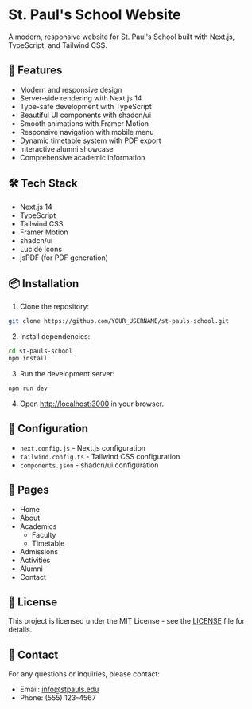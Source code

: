 # St. Paul's School Website

A modern, responsive website for St. Paul's School built with Next.js, TypeScript, and Tailwind CSS.

## 🚀 Features

- Modern and responsive design
- Server-side rendering with Next.js 14
- Type-safe development with TypeScript
- Beautiful UI components with shadcn/ui
- Smooth animations with Framer Motion
- Responsive navigation with mobile menu
- Dynamic timetable system with PDF export
- Interactive alumni showcase
- Comprehensive academic information

## 🛠️ Tech Stack

- Next.js 14
- TypeScript
- Tailwind CSS
- Framer Motion
- shadcn/ui
- Lucide Icons
- jsPDF (for PDF generation)

## 📦 Installation

1. Clone the repository:
```bash
git clone https://github.com/YOUR_USERNAME/st-pauls-school.git
```

2. Install dependencies:
```bash
cd st-pauls-school
npm install
```

3. Run the development server:
```bash
npm run dev
```

4. Open [http://localhost:3000](http://localhost:3000) in your browser.

## 🔧 Configuration

- `next.config.js` - Next.js configuration
- `tailwind.config.ts` - Tailwind CSS configuration
- `components.json` - shadcn/ui configuration

## 📱 Pages

- Home
- About
- Academics
  - Faculty
  - Timetable
- Admissions
- Activities
- Alumni
- Contact

## 📄 License

This project is licensed under the MIT License - see the [LICENSE](LICENSE) file for details.

## 👥 Contact

For any questions or inquiries, please contact:
- Email: info@stpauls.edu
- Phone: (555) 123-4567
